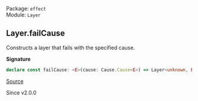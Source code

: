 Package: `effect`<br />
Module: `Layer`<br />

## Layer.failCause

Constructs a layer that fails with the specified cause.

**Signature**

```ts
declare const failCause: <E>(cause: Cause.Cause<E>) => Layer<unknown, E>
```

[Source](https://github.com/Effect-TS/effect/tree/main/packages/effect/src/Layer.ts#L354)

Since v2.0.0